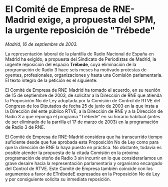 # El Comité de Empresa de RNE-Madrid exige, a propuesta del SPM, la urgente reposición de "Trébede"

*Madrid, 16 de septiembre de 2003.*

La representación laboral de la plantilla de Radio Nacional de España en Madrid ha exigido, a propuesta del Sindicato de Periodistas de Madrid, la urgente reposíción del espacio **Trébede**, cuya eliminación de la programación de Radio 3 hace seis meses ha motivado protestas de oyentes, profesionales, organizaciones y hasta una Comisión parlamentaria. El texto íntegro de la petición es el siguiente:

El Comité de Empresa de RNE-Madrid ha tomado el acuerdo, en su reunión de 15 de septiembre de 2003, de solicitar a la Dirección de RNE que atienda la Proposición No de Ley adoptada por la Comisión de Control de RTVE del Congreso de los Diputados de fecha 25 de junio de 2003 en la que insta a la Dirección del ente público RTVE, a la Dirección de RNE y a la Dirección de Radio 3 a que reponga el programa “Trébede” en su horario habitual (antes de ser eliminado de la parrilla el 17 de marzo de 2003) en la programación de Radio 3 de RNE.

El Comité de Empresa de RNE-Madrid considera que ha transcurrido tiempo suficiente desde que fue aprobada esta Proposición No de Ley como para que la dirección de RNE la haya puesto en práctica. No obstante, todavía es posible atender la propuesta de la citada Comisión en la próxima programación de otoño de Radio 3 sin incurrir en lo que consideraríamos un grave desaire hacia la representación parlamentaria y organismo encargado del Control de RTVE. Este Comité de Empresa también coincide con los argumentos a favor de ETrébedeE expresados en la Proposición No de Ley y por consiguiente solicita su inmediata reposición.
